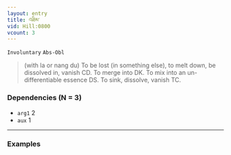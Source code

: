 ```yaml
---
layout: entry
title: འཐིམ་
vid: Hill:0800
vcount: 3
---
```

`Involuntary` `Abs-Obl`
> (with la or nang du) To be lost (in something else), to melt down, be dissolved in, vanish CD\.
 To merge into DK\.
 To mix into an un-differentiable essence DS\.
 To sink, dissolve, vanish TC\.

### Dependencies (N = 3)
* `arg1` 2
* `aux` 1

---

### Examples



